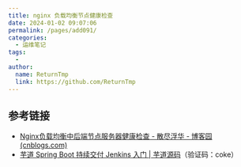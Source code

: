 ```yaml
---
title: nginx 负载均衡节点健康检查
date: 2024-01-02 09:07:06
permalink: /pages/add091/
categories:
  - 运维笔记
tags:
  - 
author: 
  name: ReturnTmp
  link: https://github.com/ReturnTmp
---
```


## 参考链接

- [Nginx负载均衡中后端节点服务器健康检查 - 散尽浮华 - 博客园 (cnblogs.com)](https://www.cnblogs.com/kevingrace/p/6685698.html)
- [芋道 Spring Boot 持续交付 Jenkins 入门 | 芋道源码](https://www.iocoder.cn/Spring-Boot/Jenkins/?github)（验证码：coke）

